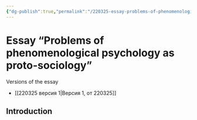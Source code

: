 ```yaml
---
{"dg-publish":true,"permalink":"/220325-essay-problems-of-phenomenological-psychology-as-proto-sociology/","dgHomeLink":false,"dgPassFrontmatter":false}
---
```


# Essay “Problems of phenomenological psychology as proto-sociology”


Versions of the essay
- [[220325 версия 1|Версия 1, от 220325]]


## Introduction

